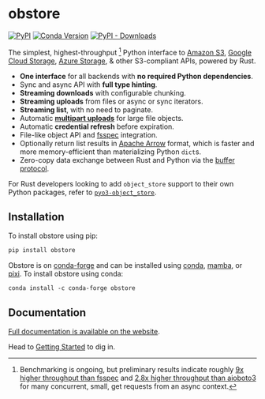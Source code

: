 # obstore

[![PyPI][pypi_badge]][pypi_link]
[![Conda Version][conda_version_badge]][conda_version]
[![PyPI - Downloads][pypi-img]][pypi-link]

[pypi_badge]: https://badge.fury.io/py/obstore.svg
[pypi_link]: https://pypi.org/project/obstore/
[conda_version_badge]: https://img.shields.io/conda/vn/conda-forge/obstore.svg
[conda_version]: https://prefix.dev/channels/conda-forge/packages/obstore
[pypi-img]: https://static.pepy.tech/badge/obstore/month
[pypi-link]: https://pypi.org/project/obstore/

The simplest, highest-throughput [^1] Python interface to [Amazon S3][s3], [Google Cloud Storage][gcs], [Azure Storage][azure_storage], & other S3-compliant APIs, powered by Rust.

[s3]: https://aws.amazon.com/s3/
[gcs]: https://cloud.google.com/storage
[azure_storage]: https://learn.microsoft.com/en-us/azure/storage/common/storage-introduction

- **One interface** for all backends with **no required Python dependencies**.
- Sync and async API with **full type hinting**.
- **Streaming downloads** with configurable chunking.
- **Streaming uploads** from files or async or sync iterators.
- **Streaming list**, with no need to paginate.
- Automatic [**multipart uploads**](https://docs.aws.amazon.com/AmazonS3/latest/userguide/mpuoverview.html) for large file objects.
- Automatic **credential refresh** before expiration.
- File-like object API and [fsspec](https://github.com/fsspec/filesystem_spec) integration.
- Optionally return list results in [Apache Arrow](https://arrow.apache.org/) format, which is faster and more memory-efficient than materializing Python `dict`s.
- Zero-copy data exchange between Rust and Python via the [buffer protocol](https://jakevdp.github.io/blog/2014/05/05/introduction-to-the-python-buffer-protocol/).

For Rust developers looking to add `object_store` support to their own Python packages, refer to [`pyo3-object_store`](https://docs.rs/pyo3-object_store/latest/pyo3_object_store/).

[^1]: Benchmarking is ongoing, but preliminary results indicate roughly [9x higher throughput than fsspec](https://github.com/geospatial-jeff/pyasyncio-benchmark/blob/fe8f290cb3282dcc3bc96cae06ed5f90ad326eff/test_results/cog_header_results.csv) and [2.8x higher throughput than aioboto3](https://github.com/geospatial-jeff/pyasyncio-benchmark/blob/40e67509a248c5102a6b1608bcb9773295691213/test_results/20250218_results/ec2_m5/aggregated_results.csv) for many concurrent, small, get requests from an async context.

## Installation

To install obstore using pip:

```sh
pip install obstore
```

Obstore is on [conda-forge](https://prefix.dev/channels/conda-forge/packages/obstore) and can be installed using [conda](https://docs.conda.io), [mamba](https://mamba.readthedocs.io/), or [pixi](https://pixi.sh/). To install obstore using conda:

```
conda install -c conda-forge obstore
```

## Documentation

[Full documentation is available on the website](https://developmentseed.org/obstore).

Head to [Getting Started](https://developmentseed.org/obstore/latest/getting-started/) to dig in.
